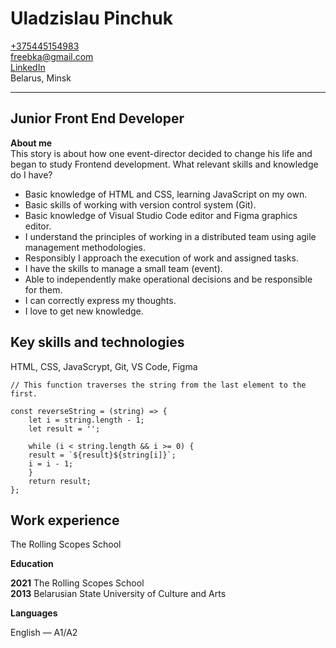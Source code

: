 # Uladzislau Pinchuk

[+375445154983](tel:+375445154983)  
[freebka@gmail.com](mailto:freebka@gmail.com)  
[LinkedIn](https://www.linkedin.com/in/uladzislau-pinchuk-1808061b5/)  
Belarus, Minsk

---

## Junior Front End Developer

**About me**  
This story is about how one event-director decided to change his life and began to study Frontend development.
What relevant skills and knowledge do I have?

- Basic knowledge of HTML and CSS, learning JavaScript on my own.
- Basic skills of working with version control system (Git).
- Basic knowledge of Visual Studio Code editor and Figma graphics editor.
- I understand the principles of working in a distributed team using agile management methodologies.
- Responsibly I approach the execution of work and assigned tasks.
- I have the skills to manage a small team (event).
- Able to independently make operational decisions and be responsible for them.
- I can correctly express my thoughts.
- I love to get new knowledge.

## Key skills and technologies

HTML, CSS, JavaScrypt, Git, VS Code, Figma

```
// This function traverses the string from the last element to the first.

const reverseString = (string) => {
    let i = string.length - 1;
    let result = '';

    while (i < string.length && i >= 0) {
    result = `${result}${string[i]}`;
    i = i - 1;
    }
    return result;
};
```

## Work experience

The Rolling Scopes School

**Education**

**2021** The Rolling Scopes School  
**2013** Belarusian State University of Culture and Arts

**Languages**

English — A1/A2
